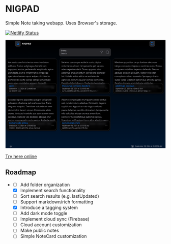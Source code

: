 # NIGPAD
Simple Note taking webapp. Uses Browser's storage.

[![Netlify Status](https://api.netlify.com/api/v1/badges/66246e0a-81cc-4054-846c-184e5d9da4de/deploy-status)](https://app.netlify.com/sites/nigpad/deploys)

![screenshot](screenshot.png)



 [Try here online](https://nigpad.netlify.app/)

## Roadmap
- 
    - [ ] Add folder organization
    - [x] Implement search functionality
    - [ ] Sort search results (e.g. lastUpdated)
    - [ ] Support markdown/rich formatting
    - [x] Introduce a tagging system  
    - [ ] Add dark mode toggle
    - [ ] Implement cloud sync (Firebase)
    - [ ] Cloud account customization
    - [ ] Make public notes
    - [ ] Simple NoteCard customization
